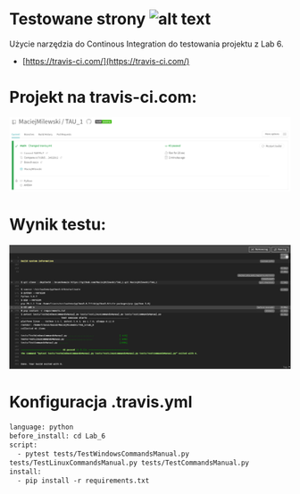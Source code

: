 # Testowane strony ![alt text](https://travis-ci.com/MaciejMilewski/TAU_1.svg?branch=main)
Użycie narzędzia do Continous Integration do testowania projektu z Lab 6.
  - [https://travis-ci.com/](https://travis-ci.com/)

# Projekt na travis-ci.com: 
![alt text](img/travis_project_page.png?raw=true "Project panel on travis-ci.com")

# Wynik testu:
![alt text](img/result.png?raw=true "Output logs from travis website")

# Konfiguracja .travis.yml
```
language: python
before_install: cd Lab_6
script:
  - pytest tests/TestWindowsCommandsManual.py tests/TestLinuxCommandsManual.py tests/TestCommandsManual.py
install:
  - pip install -r requirements.txt
```